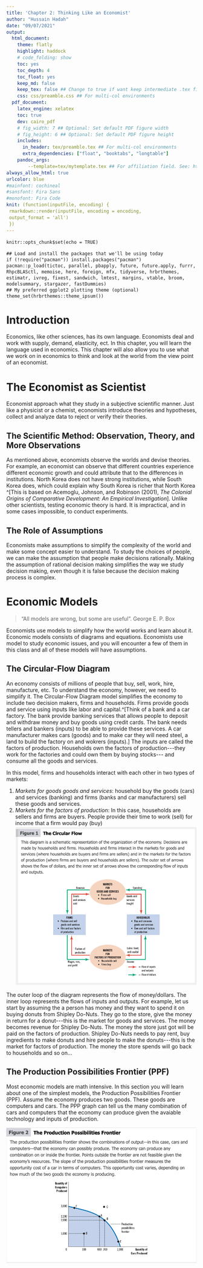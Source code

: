 ```yaml
---
title: 'Chapter 2: Thinking Like an Economist'
author: "Hussain Hadah"
date: "09/07/2021"
output: 
  html_document:
    theme: flatly
    highlight: haddock
    # code_folding: show
    toc: yes
    toc_depth: 4
    toc_float: yes
    keep_md: false
    keep_tex: false ## Change to true if want keep intermediate .tex file
    css: css/preamble.css ## For multi-col environments
  pdf_document:
    latex_engine: xelatex
    toc: true
    dev: cairo_pdf
    # fig_width: 7 ## Optional: Set default PDF figure width
    # fig_height: 6 ## Optional: Set default PDF figure height
    includes:
      in_header: tex/preamble.tex ## For multi-col environments
      extra_dependencies: ["float", "booktabs", "longtable"]
    pandoc_args:
        --template=tex/mytemplate.tex ## For affiliation field. See: https://bit.ly/2T191uZ
always_allow_html: true
urlcolor: blue
#mainfont: cochineal
#sansfont: Fira Sans
#monofont: Fira Code 
knit: (function(inputFile, encoding) {
 rmarkdown::render(inputFile, encoding = encoding, 
 output_format = 'all') 
 })
---
```


```{r setup, include=FALSE}
knitr::opts_chunk$set(echo = TRUE)
```

```{r, cache=FALSE, message=FALSE, warning=FALSE, include=FALSE}
## Load and install the packages that we'll be using today
if (!require("pacman")) install.packages("pacman")
pacman::p_load(tictoc, parallel, pbapply, future, future.apply, furrr, RhpcBLASctl, memoise, here, foreign, mfx, tidyverse, hrbrthemes, estimatr, ivreg, fixest, sandwich, lmtest, margins, vtable, broom, modelsummary, stargazer, fastDummies)
## My preferred ggplot2 plotting theme (optional)
theme_set(hrbrthemes::theme_ipsum())
```

# Introduction

Economics, like other sciences, has its own language. Economists deal and work with supply, demand, elasticity, ect. In this chapter, you will learn the language used in economics. This chapter will also allow you to use what we work on in economics to think and look at the world from the view point of an economist.

# The Economist as Scientist

Economist approach what they study in a subjective scientific manner. Just like a physicist or a chemist, economists introduce theories and hypotheses, collect and analyze data to reject or verify their theories. 

## The Scientific Method: Observation, Theory, and More Observations

As mentioned above, economists observe the worlds and devise theories. For example, an economist can observe that different countries experience different economic growth and could attribute that to the differences in institutions. North Korea does not have strong institutions, while South Korea does, which could explain why South Korea is richer that North Korea ^[This is based on Acemoglu, Johnson, and Robinson (2001), _The Colonial Origins of Comparative Development: An Empirical Investigation_]. Unlike other scientists, testing economic theory is hard. It is impractical, and in some cases impossible, to conduct experiments. 

## The Role of Assumptions

Economists make assumptions to simplify the complexity of the world and make some concept easier to understand. To study the choices of people, we can make the assumption that people make decisions rationally. Making the assumption of rational decision making simplifies the way we study decision making, even though it is false because the decision making process is complex.

# Economic Models

> “All models are wrong, but some are useful”. George E. P. Box

Economists use models to simplify how the world works and learn about it. Economic models consists of diagrams and equations. Economists use model to study economic issues, and you will encounter a few of them in this class and all of these models will have assumptions.

## The Circular-Flow Diagram

An economy consists of millions of people that buy, sell, work, hire, manufacture, etc. To understand the economy, however, we need to simplify it. The Circular-Flow Diagram model simplifies the economy to include two decision makers, firms and households. Firms provide goods and service using inputs like labor and capital.^[Think of a bank and a car factory. The bank provide banking services that allows people to deposit and withdraw money and buy goods using credit cards. The bank needs tellers and bankers (inputs) to be able to provide these services. A car manufacturer makes cars (goods) and to make car they will need steel, a land to build the factory on and wokrers (inputs).] The inputs are called the factors of production. Households own the factors of production---they work for the factories and could own them by buying stocks--- and consume all the goods and services.

In this model, firms and households interact with each other in two types of markets:

1. _Markets for goods goods and services_: household buy the goods (cars) and services (banking) and firms (banks and car manufacturers) sell these goods and services.
2. _Markets for the factors of production_: In this case, households are sellers and firms are buyers. People provide their time to work (sell) for income that a firm would pay (buy)
![](images/CircularFlow.png)

The outer loop of the diagram represents the flow of money/dollars. The inner loop represents the flows of inputs and outputs. For example, let us start by assuming the a person has money and they want to spend it on buying donuts from Shipley Do-Nuts. They go to the store, give the money in return for a donut---this is the market for goods and services. The money becomes revenue for Shipley Do-Nuts. The money the store just got will be paid on the factors of production. Shipley Do-Nuts needs to pay rent, buy ingredients to make donuts and hire people to make the donuts---this is the market for factors of production. The money the store spends will go back to households and so on...

## The Production Possibilities Frontier (PPF)

Most economic models are math intensive. In this section you will learn about one of the simplest models, the Production Possibilities Frontier (PPF). Assume the economy produces two goods. These goods are computers and cars. The PPP graph can tell us the many combination of cars and computers that the economy can produce given the avaiable technology and inputs of production.

![](images/ppf1.png)
